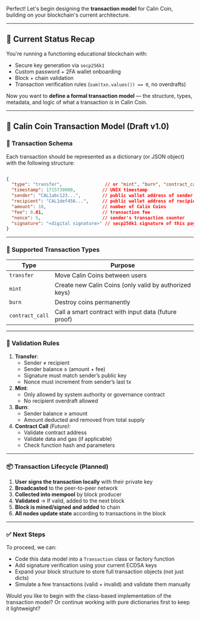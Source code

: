 Perfect! Let's begin designing the **transaction model** for Calin Coin, building on your blockchain's current architecture.

---

## 🧱 Current Status Recap

You're running a functioning educational blockchain with:

- Secure key generation via `secp256k1`
- Custom password + 2FA wallet onboarding
- Block + chain validation
- Transaction verification rules (`sum(txn.values()) == 0`, no overdrafts)

Now you want to **define a formal transaction model** — the structure, types, metadata, and logic of what a transaction _is_ in Calin Coin.

---

## 🧾 Calin Coin Transaction Model (Draft v1.0)

### 🔹 Transaction Schema

Each transaction should be represented as a dictionary (or JSON object) with the following structure:

```json

{
  "type": "transfer",                // or "mint", "burn", "contract_call"
  "timestamp": 1715739000,          // UNIX timestamp
  "sender": "CAL1abc123...",        // public wallet address of sender
  "recipient": "CAL1def456...",     // public wallet address of recipient
  "amount": 10,                     // number of Calin Coins
  "fee": 0.01,                      // transaction fee
  "nonce": 5,                       // sender's transaction counter
  "signature": "<digital signature>" // secp256k1 signature of this payload
}

```


---

### 🔹 Supported Transaction Types

|Type|Purpose|
|---|---|
|`transfer`|Move Calin Coins between users|
|`mint`|Create new Calin Coins (only valid by authorized keys)|
|`burn`|Destroy coins permanently|
|`contract_call`|Call a smart contract with input data (future proof)|

---

### 🔐 Validation Rules

1. **Transfer**:
    - Sender ≠ recipient
    - Sender balance ≥ (amount + fee)
    - Signature must match sender’s public key
    - Nonce must increment from sender’s last tx
2. **Mint**:
    - Only allowed by system authority or governance contract
    - No recipient overdraft allowed
3. **Burn**:
    - Sender balance ≥ amount
    - Amount deducted and removed from total supply
4. **Contract Call** _(Future)_:
    - Validate contract address
    - Validate data and gas (if applicable)
    - Check function hash and parameters

---

### 📦 Transaction Lifecycle (Planned)

1. **User signs the transaction locally** with their private key
2. **Broadcasted** to the peer-to-peer network
3. **Collected into mempool** by block producer
4. **Validated** → If valid, added to the next block
5. **Block is mined/signed and added** to chain
6. **All nodes update state** according to transactions in the block

---

### ✅ Next Steps

To proceed, we can:

-  Code this data model into a `Transaction` class or factory function
-  Add signature verification using your current ECDSA keys
-  Expand your block structure to store full transaction objects (not just dicts)
-  Simulate a few transactions (valid + invalid) and validate them manually

Would you like to begin with the class-based implementation of the transaction model? Or continue working with pure dictionaries first to keep it lightweight?